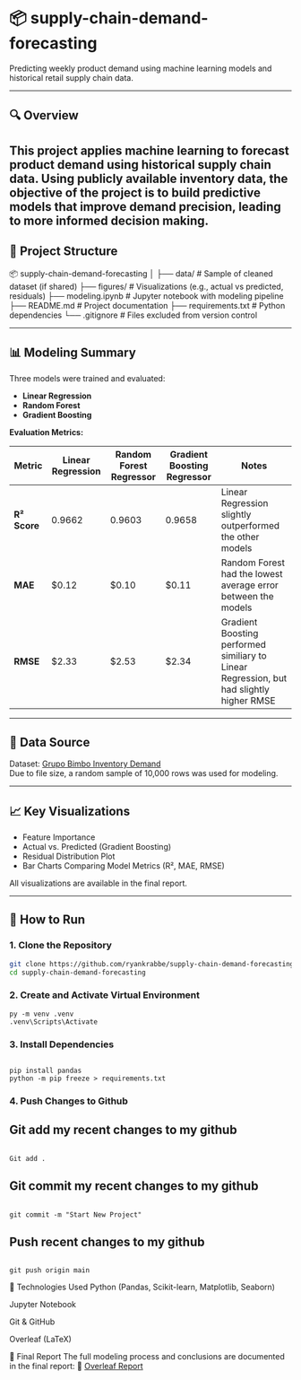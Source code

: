 # 📦 supply-chain-demand-forecasting

Predicting weekly product demand using machine learning models and historical retail supply chain data.

---

## 🔍 Overview

This project applies machine learning to forecast product demand using historical supply chain data. Using publicly available inventory data, the objective of the project is to build predictive models that improve demand precision, leading to more informed decision making.
---

## 📁 Project Structure

📦 supply-chain-demand-forecasting
│
├── data/ # Sample of cleaned dataset (if shared)
├── figures/ # Visualizations (e.g., actual vs predicted, residuals)
├── modeling.ipynb # Jupyter notebook with modeling pipeline
├── README.md # Project documentation
├── requirements.txt # Python dependencies
└── .gitignore # Files excluded from version control

---

## 📊 Modeling Summary

Three models were trained and evaluated:
- **Linear Regression**
- **Random Forest**
- **Gradient Boosting**

**Evaluation Metrics:**

| Metric         | Linear Regression | Random Forest Regressor | Gradient Boosting Regressor | Notes |
|----------------|--------------------|--------------------------|------------------------------|-------|
| **R² Score**   | 0.9662             | 0.9603                   | 0.9658                       | Linear Regression slightly outperformed the other models |
| **MAE**        | $0.12              | $0.10                    | $0.11                        | Random Forest had the lowest average error between the models |
| **RMSE**       | $2.33              | $2.53                    | $2.34                        | Gradient Boosting performed similiary to Linear Regression, but had slightly higher RMSE |

---

## 📂 Data Source

Dataset: [Grupo Bimbo Inventory Demand](https://www.kaggle.com/competitions/grupo-bimbo-inventory-demand)  
Due to file size, a random sample of 10,000 rows was used for modeling.

---

## 📈 Key Visualizations

- Feature Importance
- Actual vs. Predicted (Gradient Boosting)
- Residual Distribution Plot
- Bar Charts Comparing Model Metrics (R², MAE, RMSE)

All visualizations are available in the final report.

---

## 🚀 How to Run

### 1. Clone the Repository

```bash
git clone https://github.com/ryankrabbe/supply-chain-demand-forecasting.git
cd supply-chain-demand-forecasting

```

### 2. Create and Activate Virtual Environment

```shell
py -m venv .venv
.venv\Scripts\Activate

```

### 3. Install Dependencies

```shell

pip install pandas
python -m pip freeze > requirements.txt

```

### 4. Push Changes to Github

## Git add my recent changes to my github
```shell

Git add .

```

## Git commit my recent changes to my github

```shell

git commit -m "Start New Project"

```

## Push recent changes to my github

```shell

git push origin main

```

🧠 Technologies Used
Python (Pandas, Scikit-learn, Matplotlib, Seaborn)

Jupyter Notebook

Git & GitHub

Overleaf (LaTeX)

📄 Final Report
The full modeling process and conclusions are documented in the final report:
📘 [Overleaf Report](https://www.overleaf.com/read/wkkcscvjcjfb#fc399e)